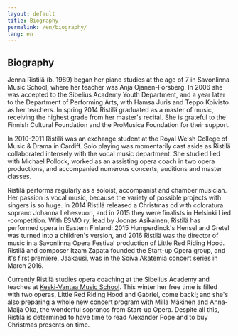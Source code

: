 ```yaml
---
layout: default
title: Biography
permalink: /en/biography/
lang: en
---
```


## Biography

Jenna Ristilä (b. 1989) began her piano studies at the age of 7 in Savonlinna Music School, where her teacher was Anja Ojanen-Forsberg. In 2006 she was accepted to the Sibelius Academy Youth Department, and a year later to the Department of Performing Arts, with Hamsa Juris and Teppo Koivisto as her teachers. In spring 2014 Ristilä graduated as a master of music, receiving the highest grade from her master's recital. She is grateful to the Finnish Cultural Foundation and the ProMusica Foundation for their support.  

In 2010-2011 Ristilä was an exchange student at the Royal Welsh College of Music & Drama in Cardiff. Solo playing was momentarily cast aside as Ristilä collaborated intensely with the vocal music department. She studied lied with Michael Pollock, worked as an assisting opera coach in two opera productions, and accompanied numerous concerts, auditions and master classes.

Ristilä performs regularly as a soloist, accompanist and chamber musician. Her passion is vocal music, because the variety of possible projects with singers is so huge. In 2014 Ristilä released a Christmas cd with coloratura soprano Johanna Lehesvuori, and in 2015 they were finalists in Helsinki Lied -competition. With ESMO ry, lead by Joonas Asikainen, Ristilä has performed opera in Eastern Finland: 2015 Humperdinck's Hensel and Gretel was turned into a children's version, and 2016 Ristilä was the director of music in a Savonlinna Opera Festival production of Little Red Riding Hood. Ristilä and composer Itzam Zapata founded the Start-up Opera group, and it's first premiere, Jääkausi, was in the Soiva Akatemia concert series in March 2016.

Currently Ristilä studies opera coaching at the Sibelius Academy and teaches at [Keski-Vantaa Music School](http://kevamo.com/). This winter her free time is filled with two operas, Little Red Riding Hood and Gabriel, come back!; and she's also preparing a whole new concert program with Milla Mäkinen and Anna-Maija Oka, the wonderful sopranos from Start-up Opera. Despite all this, Ristilä is determined to have time to read Alexander Pope and to buy Christmas presents on time. 


<br/>
